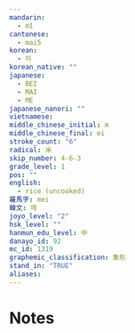 ```yaml
---
mandarin:
  - mǐ
cantonese:
  - mai5
korean:
  - 미
korean_native: ""
japanese:
  - BEI
  - MAI
  - ME
japanese_nanori: ""
vietnamese:
middle_chinese_initial: m
middle_chinese_final: ei
stroke_count: "6"
radical: 米
skip_number: 4-6-3
grade_level: 1
pos: ""
english:
  - rice (uncooked)
羅馬字: mei
韓文: 메
joyo_level: "2"
hsk_level: ""
hanmun_edu_level: 中
danayo_id: 92
mc_id: 1319
graphemic_classification: 象形
stand_in: "TRUE"
aliases:
---
```


# Notes
